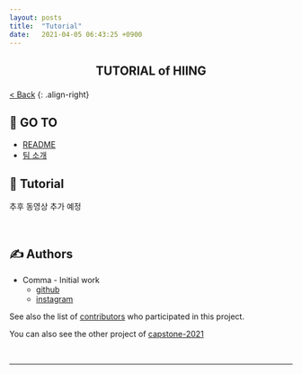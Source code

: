 ```yaml
---
layout: posts
title:  "Tutorial"
date:   2021-04-05 06:43:25 +0900
---
```



<h2>
<p align="center"> TUTORIAL of HIING
    <br> 
</p>
</h2>

[< Back](../)
{: .align-right}

## 📝 GO TO
+ [README](../README)
+ [팀 소개](../introduce-team)


## 💭 Tutorial <a name = "tutorial"></a>

추후 동영상 추가 예정

<br>

## ✍️ Authors <a name = "authors"></a>
+ Comma - Initial work
    + [github](https://github.com/sinpyo)
    + [instagram](https://www.instagram.com/kang__comma)

See also the list of [contributors](https://github.com/kookmin-sw/capstone-2021-2) who participated in this project.

You can also see the other project of [capstone-2021](https://github.com/kookmin-sw)

<br>

***

<br>
<br>
